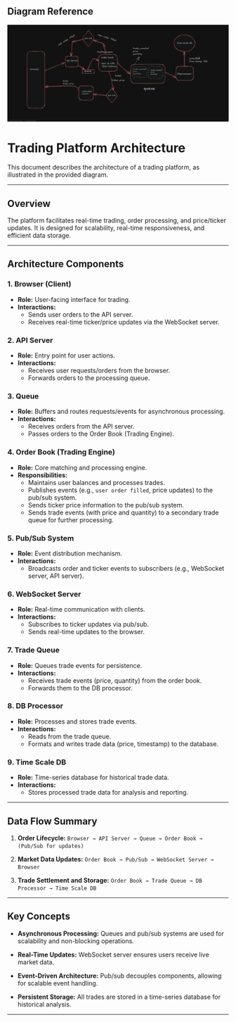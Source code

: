 
## Diagram Reference
![Alt text](/diagram/image.png)



# Trading Platform Architecture

This document describes the architecture of a trading platform, as illustrated in the provided diagram.

---

## Overview

The platform facilitates real-time trading, order processing, and price/ticker updates. It is designed for scalability, real-time responsiveness, and efficient data storage.

---

## Architecture Components

### 1. Browser (Client)
- **Role:** User-facing interface for trading.
- **Interactions:**
  - Sends user orders to the API server.
  - Receives real-time ticker/price updates via the WebSocket server.

### 2. API Server
- **Role:** Entry point for user actions.
- **Interactions:**
  - Receives user requests/orders from the browser.
  - Forwards orders to the processing queue.

### 3. Queue
- **Role:** Buffers and routes requests/events for asynchronous processing.
- **Interactions:**
  - Receives orders from the API server.
  - Passes orders to the Order Book (Trading Engine).

### 4. Order Book (Trading Engine)
- **Role:** Core matching and processing engine.
- **Responsibilities:**
  - Maintains user balances and processes trades.
  - Publishes events (e.g., `user order filled`, price updates) to the pub/sub system.
  - Sends ticker price information to the pub/sub system.
  - Sends trade events (with price and quantity) to a secondary trade queue for further processing.

### 5. Pub/Sub System
- **Role:** Event distribution mechanism.
- **Interactions:**
  - Broadcasts order and ticker events to subscribers (e.g., WebSocket server, API server).

### 6. WebSocket Server
- **Role:** Real-time communication with clients.
- **Interactions:**
  - Subscribes to ticker updates via pub/sub.
  - Sends real-time updates to the browser.

### 7. Trade Queue
- **Role:** Queues trade events for persistence.
- **Interactions:**
  - Receives trade events (price, quantity) from the order book.
  - Forwards them to the DB processor.

### 8. DB Processor
- **Role:** Processes and stores trade events.
- **Interactions:**
  - Reads from the trade queue.
  - Formats and writes trade data (price, timestamp) to the database.

### 9. Time Scale DB
- **Role:** Time-series database for historical trade data.
- **Interactions:**
  - Stores processed trade data for analysis and reporting.

---

## Data Flow Summary

1. **Order Lifecycle:**
   `Browser → API Server → Queue → Order Book → (Pub/Sub for updates)`

2. **Market Data Updates:**
   `Order Book → Pub/Sub → WebSocket Server → Browser`

3. **Trade Settlement and Storage:**
   `Order Book → Trade Queue → DB Processor → Time Scale DB`

---

## Key Concepts

- **Asynchronous Processing:**
  Queues and pub/sub systems are used for scalability and non-blocking operations.

- **Real-Time Updates:**
  WebSocket server ensures users receive live market data.

- **Event-Driven Architecture:**
  Pub/sub decouples components, allowing for scalable event handling.

- **Persistent Storage:**
  All trades are stored in a time-series database for historical analysis.

---
